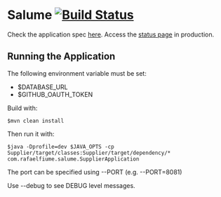 # Salume [![Build Status](https://travis-ci.org/rafaelfiume/Salume.svg?branch=master)](https://travis-ci.org/rafaelfiume/Salume)

Check the application spec [here](http://rafaelfiume.github.io/Salume/). Access the [status page](http://app.rafaelfiume.com/salume/supplier/status/) in production.

## Running the Application

The following environment variable must be set:
* $DATABASE_URL
* $GITHUB_OAUTH_TOKEN

Build with:

    $mvn clean install

Then run it with:

    $java -Dprofile=dev $JAVA_OPTS -cp Supplier/target/classes:Supplier/target/dependency/* com.rafaelfiume.salume.SupplierApplication

The port can be specified using --PORT (e.g. --PORT=8081)

Use --debug to see DEBUG level messages.